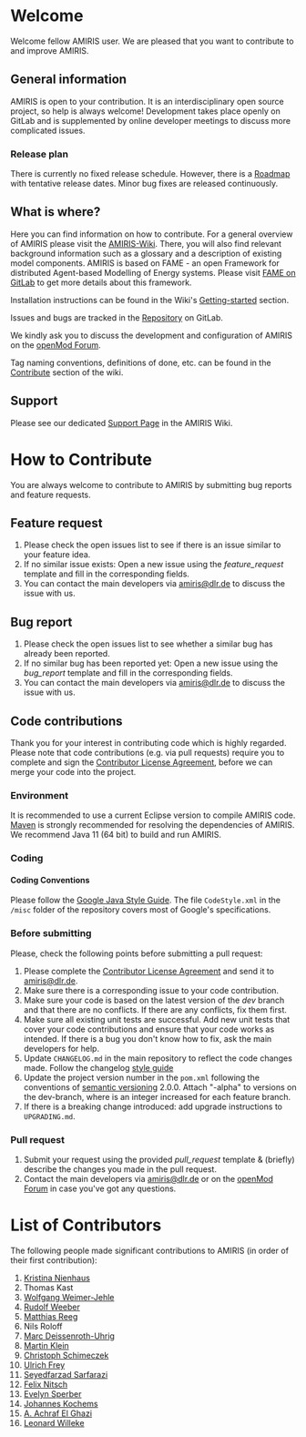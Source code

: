 <!-- SPDX-FileCopyrightText: 2025 German Aerospace Center <amiris@dlr.de>

SPDX-License-Identifier: Apache-2.0 -->
# Welcome

Welcome fellow AMIRIS user.
We are pleased that you want to contribute to and improve AMIRIS.

## General information

AMIRIS is open to your contribution.
It is an interdisciplinary open source project, so help is always welcome!
Development takes place openly on GitLab and is supplemented by online developer meetings to discuss more complicated issues.

### Release plan

There is currently no fixed release schedule. 
However, there is a [Roadmap](https://gitlab.com/dlr-ve/esy/amiris/amiris/-/wikis/Roadmap) with tentative release dates.
Minor bug fixes are released continuously.

## What is where?

Here you can find information on how to contribute.
For a general overview of AMIRIS please visit the [AMIRIS-Wiki](https://gitlab.com/dlr-ve/esy/amiris/amiris/-/wikis/home).
There, you will also find relevant background information such as a glossary and a description of existing model components.
AMIRIS is based on FAME - an open Framework for distributed Agent-based Modelling of Energy systems.
Please visit [FAME on GitLab](https://gitlab.com/fame-framework/wiki/-/wikis/home) to get more details about this framework.

Installation instructions can be found in the Wiki's [Getting-started](https://gitlab.com/dlr-ve/esy/amiris/amiris/-/wikis/Get-Started) section.

Issues and bugs are tracked in the [Repository](https://gitlab.com/dlr-ve/esy/amiris/amiris/-/issues) on GitLab.

We kindly ask you to discuss the development and configuration of AMIRIS on the [openMod Forum](https://forum.openmod.org/tag/amiris).

Tag naming conventions, definitions of done, etc. can be found in the [Contribute](https://gitlab.com/dlr-ve/esy/amiris/amiris/-/wikis/Community/Contribute) section of the wiki.

## Support

Please see our dedicated [Support Page](https://gitlab.com/dlr-ve/esy/amiris/amiris/-/wikis/Community/Support) in the AMIRIS Wiki.

# How to Contribute

You are always welcome to contribute to AMIRIS by submitting bug reports and feature requests.

## Feature request

1. Please check the open issues list to see if there is an issue similar to your feature idea.
2. If no similar issue exists: Open a new issue using the *feature_request* template and fill in the corresponding fields.
3. You can contact the main developers via [amiris@dlr.de](mailto:amiris@dlr.de) to discuss the issue with us.

## Bug report

1. Please check the open issues list to see whether a similar bug has already been reported.
2. If no similar bug has been reported yet: Open a new issue using the *bug_report* template and fill in the corresponding fields.
3. You can contact the main developers via [amiris@dlr.de](mailto:amiris@dlr.de) to discuss the issue with us.

## Code contributions

Thank you for your interest in contributing code which is highly regarded.
Please note that code contributions (e.g. via pull requests) require you to complete and sign the [Contributor License Agreement](https://gitlab.com/dlr-ve/esy/amiris/amiris/-/wikis/Community/CLA.pdf), before we can merge your code into the project.

### Environment

It is recommended to use a current Eclipse version to compile AMIRIS code.
[Maven](https://maven.apache.org/) is strongly recommended for resolving the dependencies of AMIRIS.
We recommend Java 11 (64 bit) to build and run AMIRIS.

### Coding

#### Coding Conventions

Please follow the [Google Java Style Guide](https://google.github.io/styleguide/javaguide.html).
The file `CodeStyle.xml` in the `/misc` folder of the repository covers most of Google's specifications.

### Before submitting

Please, check the following points before submitting a pull request:
1. Please complete the [Contributor License Agreement](https://gitlab.com/dlr-ve/esy/amiris/amiris/-/wikis/Community/CLA.pdf) and send it to [amiris@dlr.de](mailto:amiris@dlr.de).
1. Make sure there is a corresponding issue to your code contribution.
1. Make sure your code is based on the latest version of the *dev* branch and that there are no conflicts. If there are any conflicts, fix them first.
1. Make sure all existing unit tests are successful. Add new unit tests that cover your code contributions and ensure that your code works as intended. If there is a bug you don't know how to fix, ask the main developers for help.
1. Update `CHANGELOG.md` in the main repository to reflect the code changes made. Follow the changelog [style guide](https://github.com/vweevers/common-changelog)
1. Update the project version number in the `pom.xml` following the conventions of [semantic versioning](https://semver.org/) 2.0.0. Attach "-alpha<N>" to versions on the dev-branch, where <N> is an integer increased for each feature branch.
1. If there is a breaking change introduced: add upgrade instructions to `UPGRADING.md`.

### Pull request

1. Submit your request using the provided *pull_request* template & (briefly) describe the changes you made in the pull request.
1. Contact the main developers via [amiris@dlr.de](mailto:amiris@dlr.de) or on the [openMod Forum](https://forum.openmod.org/tag/amiris) in case you've got any questions.

# List of Contributors

The following people made significant contributions to AMIRIS (in order of their first contribution):

1. [Kristina Nienhaus](https://orcid.org/0000-0003-4180-6767)
1. Thomas Kast
1. [Wolfgang Weimer-Jehle](https://orcid.org/0000-0002-2945-7288)
1. [Rudolf Weeber](https://orcid.org/0000-0003-1128-2093)
1. [Matthias Reeg](https://orcid.org/0000-0001-8247-6499)
1. Nils Roloff
1. [Marc Deissenroth-Uhrig](https://orcid.org/0000-0002-9103-418X)
1. [Martin Klein](https://orcid.org/0000-0001-7283-4707)
1. [Christoph Schimeczek](https://orcid.org/0000-0002-0791-9365)
1. [Ulrich Frey](https://orcid.org/0000-0002-9803-1336)
1. [Seyedfarzad Sarfarazi](https://orcid.org/0000-0003-0532-5907)
1. [Felix Nitsch](https://orcid.org/0000-0002-9824-3371)
1. [Evelyn Sperber](https://orcid.org/0000-0001-9093-5042)
1. [Johannes Kochems](https://orcid.org/0000-0002-3461-3679)
1. [A. Achraf El Ghazi](https://orcid.org/0000-0001-5064-9148)
1. [Leonard Willeke](https://orcid.org/0009-0004-4859-2452)
